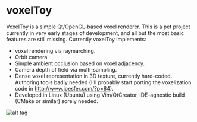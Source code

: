 voxelToy
========

VoxelToy is a simple Qt/OpenGL-based voxel renderer. This is a pet project currently in very early stages of development, and all but the most basic features are still missing. Currently voxelToy implements:

- voxel rendering via raymarching.
- Orbit camera.
- Simple ambient occlusion based on voxel adjacency.
- Camera depth of field via multi-sampling.
- Dense voxel representation in 3D texture, currently hard-coded. Authoring tools badly needed (I'll probably start porting the voxelization code in http://www.joesfer.com/?p=84).
- Developed in Linux (Ubuntu) using Vim/QtCreator, IDE-agnostic build (CMake or similar) sorely needed.

![alt tag](https://github.com/joesfer/voxelToy/blob/master/resources/screenshot06.png)
